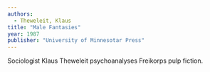 ```yaml
---
authors:
  - Theweleit, Klaus
title: "Male Fantasies"
year: 1987
publisher: "University of Minnesotar Press"
---
```


Sociologist Klaus Theweleit psychoanalyses Freikorps pulp fiction.
